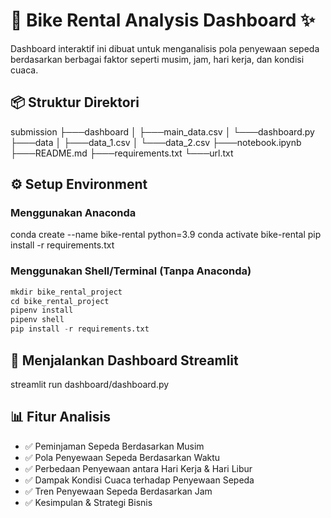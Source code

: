 # 🚴 Bike Rental Analysis Dashboard ✨

Dashboard interaktif ini dibuat untuk menganalisis pola penyewaan sepeda berdasarkan berbagai faktor seperti musim, jam, hari kerja, dan kondisi cuaca.

## 📦 Struktur Direktori

submission
├───dashboard
│   ├───main_data.csv
│   └───dashboard.py
├───data
│   ├───data_1.csv
│   └───data_2.csv
├───notebook.ipynb
├───README.md
├───requirements.txt
└───url.txt

## ⚙️ Setup Environment

### Menggunakan Anaconda

conda create --name bike-rental python=3.9
conda activate bike-rental
pip install -r requirements.txt

### Menggunakan Shell/Terminal (Tanpa Anaconda)


```python
mkdir bike_rental_project
cd bike_rental_project
pipenv install
pipenv shell
pip install -r requirements.txt
```

## 🚀 Menjalankan Dashboard Streamlit

streamlit run dashboard/dashboard.py

## 📊 Fitur Analisis

- ✅ Peminjaman Sepeda Berdasarkan Musim
- ✅ Pola Penyewaan Sepeda Berdasarkan Waktu
- ✅ Perbedaan Penyewaan antara Hari Kerja & Hari Libur
- ✅ Dampak Kondisi Cuaca terhadap Penyewaan Sepeda
- ✅ Tren Penyewaan Sepeda Berdasarkan Jam
- ✅ Kesimpulan & Strategi Bisnis
